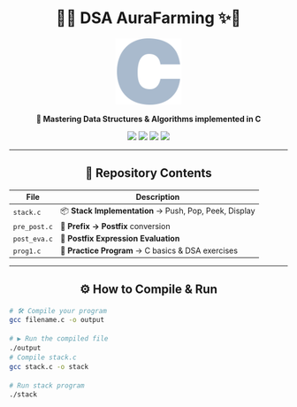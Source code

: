 <h1 align="center">📘✨ DSA AuraFarming ✨📘</h1>

<p align="center">
  <img src="https://raw.githubusercontent.com/devicons/devicon/master/icons/c/c-original.svg" width="120"/>
</p>

<p align="center">
  <b>🚀 Mastering Data Structures & Algorithms implemented in C</b>
</p>

<p align="center">
  <img src="https://img.shields.io/badge/Language-C-blue?logo=c&logoColor=white&style=for-the-badge" />
  <img src="https://img.shields.io/github/last-commit/Arnab-apk/DSA_Aurafarming?style=for-the-badge&color=brightgreen" />
  <img src="https://img.shields.io/github/repo-size/Arnab-apk/DSA_Aurafarming?style=for-the-badge&color=orange" />
  <img src="https://img.shields.io/badge/Status-Active-success?style=for-the-badge" />
</p>

---

<h2 align="center">📂 Repository Contents</h2>

<div align="center">

| File        | Description |
|-------------|-------------|
| `stack.c`   | 📦 **Stack Implementation** → Push, Pop, Peek, Display |
| `pre_post.c`| 🔄 **Prefix → Postfix** conversion |
| `post_eva.c`| 🧮 **Postfix Expression Evaluation** |
| `prog1.c`   | 📝 **Practice Program** → C basics & DSA exercises |

</div>

---

<h2 align="center">⚙️ How to Compile & Run</h2>

```bash
# 🛠️ Compile your program
gcc filename.c -o output

# ▶️ Run the compiled file
./output
# Compile stack.c
gcc stack.c -o stack

# Run stack program
./stack

